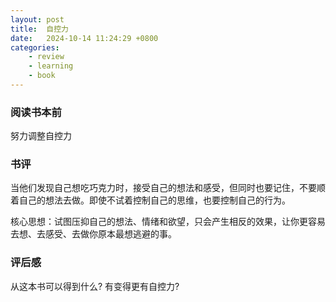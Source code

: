 ```yaml
---
layout: post
title:  自控力
date:   2024-10-14 11:24:29 +0800
categories: 
    - review
    - learning
    - book
---
```


### 阅读书本前

努力调整自控力

### 书评

当他们发现自己想吃巧克力时，接受自己的想法和感受，但同时也要记住，不要顺着自己的想法去做。即使不试着控制自己的思维，也要控制自己的行为。


核心思想：试图压抑自己的想法、情绪和欲望，只会产生相反的效果，让你更容易去想、去感受、去做你原本最想逃避的事。  

### 评后感

从这本书可以得到什么? 有变得更有自控力?
